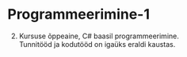 # Programmeerimine-1

2. Kursuse õppeaine, C# baasil programmeerimine. <br />
Tunnitööd ja kodutööd on igaüks eraldi kaustas.
